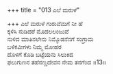 +++
title = "013 ಎಲೆ ಮರುಳೆ"

+++
ಎಲೆ ಮರುಳೆ ಗುರುವೆಮಗೆ ನೀ ಹೆ  
ಕ್ಕಳಿಸಿ ನುಡಿದರೆ ಮೊದಲಲಂಜುವೆ  
ನುಳಿದ ಮಾತಿನಲೇನು ನಿಮ್ಮೊಡನೆನಗೆ ಸಂಗ್ರಾಮ  
ಬಳಿಕವೀಗಳು ನಿಮ್ಮ ಮೋಹರ   
ದೊಳಗೆ ಕೊಡಿ ಬಟ್ಟೆಯನು ಸಿಲುಕಿದ  
ಫಲುಗುಣನ ತಹೆನಣ್ಣದೇವನ ನೇಮ ತನಗೆಂದ     ॥13॥